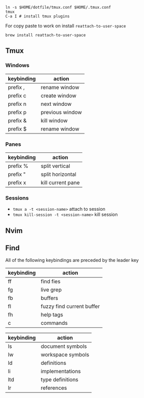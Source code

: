 ```
ln -s $HOME/dotfile/tmux.conf $HOME/.tmux.conf
tmux
C-a I # install tmux plugins
```

For copy paste to work on install `reattach-to-user-space`

```
brew install reattach-to-user-space
```

## Tmux

### Windows


| keybinding | action          |
|------------|-----------------|
| prefix ,   | rename window   |
| prefix c   | create window   |
| prefix n   | next window     |
| prefix p   | previous window |
| prefix &   | kill window     |
| prefix $   | rename window   |

### Panes

| keybinding | action            |
|------------|-------------------|
| prefix %   | split vertical    |
| prefix "   | split horizontal  |
| prefix x   | kill current pane |

### Sessions

- `tmux a -t <session-name>` attach to session
- `tmux kill-session -t <session-name>` kill session

## Nvim

## Find

All of the following keybindings are preceded by the leader key

| keybinding | action                    |
|------------|---------------------------|
| ff         | find fies                 |
| fg         | live grep                 |
| fb         | buffers                   |
| fl         | fuzzy find current buffer |
| fh         | help tags                 |
| c          | commands                  |

| keybinding | action            |
|------------|-------------------|
| ls         | document symbols  |
| lw         | workspace symbols |
| ld         | definitions       |
| li         | implementations   |
| ltd        | type definitions  |
| lr         | references        |

